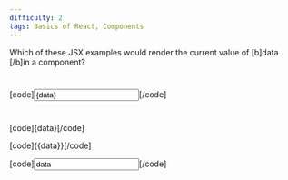```yaml
---
difficulty: 2
tags: Basics of React, Components
---
```


Which of these JSX examples would render the current value of [b]data [/b]in a component?

#
[code]<input value={data} />[/code]

#
[code]{data}[/code]


[code]{{data}}[/code]


[code]<input value="data" />[/code]

